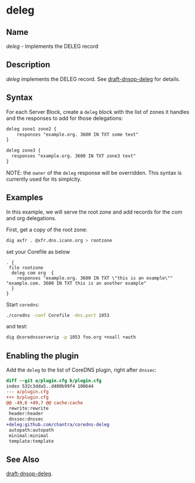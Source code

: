 
# deleg

## Name

*deleg* - Implements the DELEG record

## Description

*deleg* implements the DELEG record. See [draft-dnsop-deleg](https://github.com/fl1ger/deleg/blob/main/draft-dnsop-deleg.md) for details.

## Syntax

For each Server Block, create a `deleg` block with the list of zones it handles and the responses to add for those delegations:

~~~ txt
deleg zone1 zone2 {
    responses "example.org. 3600 IN TXT some text"
}

deleg zone3 {
  responses "example.org. 3600 IN TXT zone3 text"
}
~~~

NOTE: the `owner` of the `deleg` response will be overridden. This syntax is currently used for its simplcity.

## Examples

In this example, we will serve the root zone and add records for the com and org delegations.

First, get a copy of the root zone:

~~~ bash
dig axfr . @xfr.dns.icann.org > rootzone
~~~

set your Corefile as below

~~~ Corefile
. {
 file rootzone
  deleg com org  {
    responses "example.org. 3600 IN TXT \"this is an example\"" "example.com. 3600 IN TXT this is an another example"
  }
}
~~~

Start `coredns`:

~~~ bash
./coredns -conf Corefile -dns.port 1053
~~~

and test:
~~~ bash
dig @corednsserverip -p 1053 foo.org +noall +auth
~~~

## Enabling the plugin

Add the `deleg` to the list of CoreDNS plugin, right after `dnssec`:

~~~ diff
diff --git a/plugin.cfg b/plugin.cfg
index 532c3dda5..d400b99f4 100644
--- a/plugin.cfg
+++ b/plugin.cfg
@@ -49,6 +49,7 @@ cache:cache
 rewrite:rewrite
 header:header
 dnssec:dnssec
+deleg:github.com/chantra/coredns-deleg
 autopath:autopath
 minimal:minimal
 template:template
 ~~~

## See Also

[draft-dnsop-deleg](https://github.com/fl1ger/deleg/blob/main/draft-dnsop-deleg.md).
